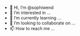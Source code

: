 - 👋 Hi, I’m @sophiwend
- 👀 I’m interested in ...
- 🌱 I’m currently learning ...
- 💞️ I’m looking to collaborate on ...
- 📫 How to reach me ...

<!---
sophiwend/sophiwend is a ✨ special ✨ repository because its `README.md` (this file) appears on your GitHub profile.
You can click the Preview link to take a look at your changes.
--->
